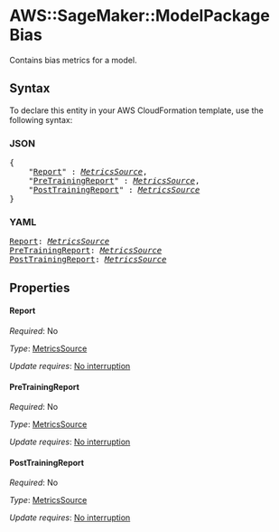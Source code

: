 # AWS::SageMaker::ModelPackage Bias

Contains bias metrics for a model.

## Syntax

To declare this entity in your AWS CloudFormation template, use the following syntax:

### JSON

<pre>
{
    "<a href="#report" title="Report">Report</a>" : <i><a href="metricssource.md">MetricsSource</a></i>,
    "<a href="#pretrainingreport" title="PreTrainingReport">PreTrainingReport</a>" : <i><a href="metricssource.md">MetricsSource</a></i>,
    "<a href="#posttrainingreport" title="PostTrainingReport">PostTrainingReport</a>" : <i><a href="metricssource.md">MetricsSource</a></i>
}
</pre>

### YAML

<pre>
<a href="#report" title="Report">Report</a>: <i><a href="metricssource.md">MetricsSource</a></i>
<a href="#pretrainingreport" title="PreTrainingReport">PreTrainingReport</a>: <i><a href="metricssource.md">MetricsSource</a></i>
<a href="#posttrainingreport" title="PostTrainingReport">PostTrainingReport</a>: <i><a href="metricssource.md">MetricsSource</a></i>
</pre>

## Properties

#### Report

_Required_: No

_Type_: <a href="metricssource.md">MetricsSource</a>

_Update requires_: [No interruption](https://docs.aws.amazon.com/AWSCloudFormation/latest/UserGuide/using-cfn-updating-stacks-update-behaviors.html#update-no-interrupt)

#### PreTrainingReport

_Required_: No

_Type_: <a href="metricssource.md">MetricsSource</a>

_Update requires_: [No interruption](https://docs.aws.amazon.com/AWSCloudFormation/latest/UserGuide/using-cfn-updating-stacks-update-behaviors.html#update-no-interrupt)

#### PostTrainingReport

_Required_: No

_Type_: <a href="metricssource.md">MetricsSource</a>

_Update requires_: [No interruption](https://docs.aws.amazon.com/AWSCloudFormation/latest/UserGuide/using-cfn-updating-stacks-update-behaviors.html#update-no-interrupt)

